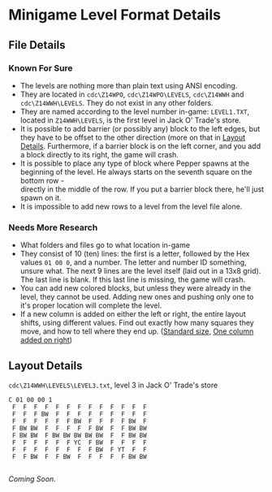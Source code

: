 Minigame Level Format Details
=============================

File Details
------------

### Known For Sure

* The levels are nothing more than plain text using ANSI encoding.
* They are located in `cdc\Z14WPO`, `cdc\Z14WPO\LEVELS`, `cdc\Z14WWH` and `cdc\Z14WWH\LEVELS`. They do not exist in any  other folders.
* They are named according to the level number in-game: `LEVEL1.TXT`, located in `Z14WWH\LEVELS`, is the first level in Jack O' Trade's store.
* It is possible to add barrier (or possibly any) block to the left edges, but they have to be offset to the other direction (more on that in 
[Layout Details](#layout-details). Furthermore, if a barrier block is on the left corner, and you add a block directly to its right, the game will crash.
* It is possible to place any type of block where Pepper spawns at the beginning of the level. He always starts on the seventh square on the bottom row -  
directly in the middle of the row. If you put a barrier block there, he'll just spawn on it.
* It is impossible to add new rows to a level from the level file alone.

### Needs More Research

* What folders and files go to what location in-game
* They consist of 10 (ten) lines: the first is a letter, followed by the Hex values `01 00 0`, and a number. The letter and number ID something, unsure what. 
The next 9 lines are the level itself (laid out in a 13x8 grid). The last line is blank. If this last line is missing, the game will crash.
* You can add new colored blocks, but unless they were already in the level, they cannot be used. Adding new ones and pushing only one to it's proper location 
will complete the level.
* If a new column is added on either the left or right, the entire layout shifts, using different values. Find out exactly how many squares they move, and how 
to tell where they end up. ([Standard size](http://www.brickshelf.com/gallery/le717/IXS/Minigame-Modding/Jack-O-Trades/Level-3/proof_of_concept.png), 
[One column added on right](http://www.brickshelf.com/gallery/le717/IXS/Minigame-Modding/Jack-O-Trades/Level-3/one_new_column_on_right.png))


Layout Details
--------------

`cdc\Z14WWH\LEVELS\LEVEL3.txt`, level 3 in Jack O' Trade's store

```
C 01 00 00 1
 F  F  F  F  F  F  F  F  F  F  F  F  F
 F  F  F BW  F  F  F  F  F  F  F  F  F
 F  F  F  F  F  F BW  F  F  F  F BW  F
 F BW BW  F  F  F  F  F BW  F  F BW BW
 F BW BW  F BW BW BW BW BW  F  F BW BW
 F  F  F  F  F  F YC  F BW  F  F  F  F
 F  F  F  F  F  F  F  F BW  F YT  F  F
 F  F BW  F  F BW  F  F  F  F  F BW BW
 
 ```

*Coming Soon.*

